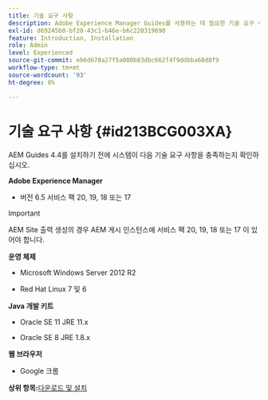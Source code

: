 ```yaml
---
title: 기술 요구 사항
description: Adobe Experience Manager Guides를 사용하는 데 필요한 기술 요구 사항에 대해 알아봅니다
exl-id: d69245b0-bf20-43c1-b46e-b6c220319690
feature: Introduction, Installation
role: Admin
level: Experienced
source-git-commit: eb6d678a27f5a000b83dbc662f4f9ddbba68d8f9
workflow-type: tm+mt
source-wordcount: '93'
ht-degree: 0%

---
```


# 기술 요구 사항 {#id213BCG003XA}

AEM Guides 4.4를 설치하기 전에 시스템이 다음 기술 요구 사항을 충족하는지 확인하십시오.

**Adobe Experience Manager**

- 버전 6.5 서비스 팩 20, 19, 18 또는 17

>[!IMPORTANT]
>
> AEM Site 출력 생성의 경우 AEM 게시 인스턴스에 서비스 팩 20, 19, 18 또는 17 이 있어야 합니다.

**운영 체제**

- Microsoft Windows Server 2012 R2

- Red Hat Linux 7 및 6


**Java 개발 키트**

- Oracle SE 11 JRE 11.x

- Oracle SE 8 JRE 1.8.x


**웹 브라우저**

- Google 크롬


**상위 항목:**[&#x200B;다운로드 및 설치](download-install.md)
